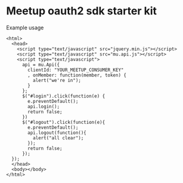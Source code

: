 # Meetup oauth2 sdk starter kit

Example usage

    <html>
      <head>
        <script type="text/javascript" src="jquery.min.js"></script>
        <script type="text/javascript" src="mu.api.js"></script>
        <script type="text/javascript">
          api = mu.Api({
            clientId: "YOUR_MEETUP_CONSUMER_KEY"
            , onMember: function(member, token) {
              alert("we're in");
            }
          };
          $("#login").click(function(e) {
            e.preventDefault();
            api.login();
            return false;
          })
          $("#logout").click(function(e){
            e.preventDefault();
            api.logout(function(){
              alert("all clear");
            });
            return false;
          });
      });
      </head>
      <body></body>
    </html>




